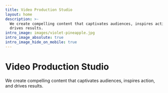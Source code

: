 ```yaml
---
title: Video Production Studio
layout: home
description: >-
  We create compelling content that captivates audiences, inspires action and
  drives results.
intro_image: images/violet-pineapple.jpg
intro_image_absolute: true
intro_image_hide_on_mobile: true
---
```

# Video Production Studio

We create compelling content that captivates audiences, inspires action, and drives results.

